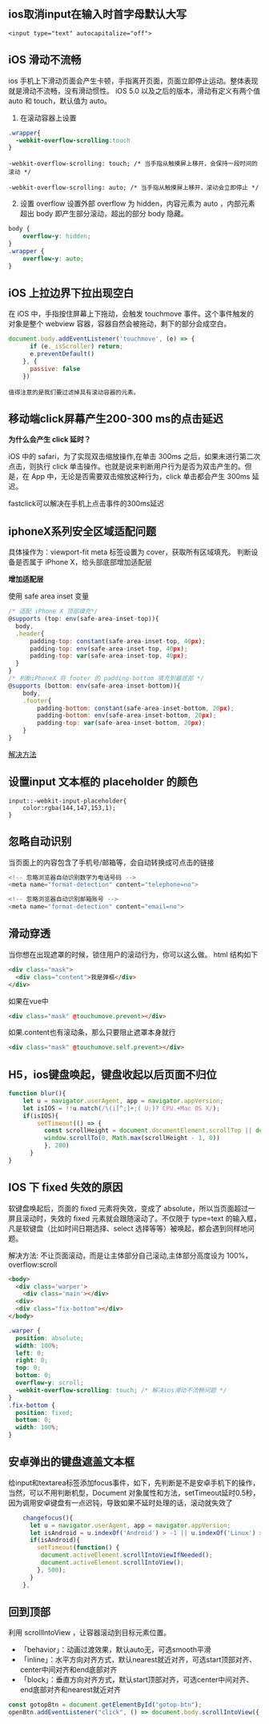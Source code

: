 <!--
 * @Author: Vimalakirti
 * @Date: 2020-07-04 14:52:06
 * @LastEditTime: 2020-07-04 18:36:34
 * @Description: 
 * @FilePath: \vuepress-blog\docs\blog\Other-Library\skill\移动端常见兼容问题.md
--> 
## ios取消input在输入时首字母默认大写
```
<input type="text" autocapitalize="off">
```

## iOS 滑动不流畅
ios 手机上下滑动页面会产生卡顿，手指离开页面，页面立即停止运动。整体表现就是滑动不流畅，没有滑动惯性。 iOS 5.0 以及之后的版本，滑动有定义有两个值 auto 和 touch，默认值为 auto。

1.  在滚动容器上设置
```css
.wrapper{
  -webkit-overflow-scrolling:touch
}
```
```
-webkit-overflow-scrolling: touch; /* 当手指从触摸屏上移开，会保持一段时间的滚动 */

-webkit-overflow-scrolling: auto; /* 当手指从触摸屏上移开，滚动会立即停止 */
```
2.  设置 overflow
设置外部 overflow 为 hidden，内容元素为 auto ，内部元素超出 body 即产生部分滚动，超出的部分 body 隐藏。
```css
body {
    overflow-y: hidden;
}
.wrapper {
    overflow-y: auto;
}
```

## iOS 上拉边界下拉出现空白
在 iOS 中，手指按住屏幕上下拖动，会触发 touchmove 事件。这个事件触发的对象是整个 webview 容器，容器自然会被拖动，剩下的部分会成空白。

```js
document.body.addEventListener('touchmove', (e) => {
      if (e._isScroller) return;
      e.preventDefault()
    }, {
      passive: false
    })
```
```!
值得注意的是我们要过滤掉具有滚动容器的元素。
```

## 移动端click屏幕产生200-300 ms的点击延迟
**为什么会产生 click 延时？**

iOS 中的 safari，为了实现双击缩放操作,在单击 300ms 之后，如果未进行第二次点击，则执行 click 单击操作。也就是说来判断用户行为是否为双击产生的。但是，在 App 中，无论是否需要双击缩放这种行为，click 单击都会产生 300ms 延迟。

fastclick可以解决在手机上点击事件的300ms延迟

## iphoneX系列安全区域适配问题
具体操作为：viewport-fit meta 标签设置为 cover，获取所有区域填充。 判断设备是否属于 iPhone X，给头部底部增加适配层

**增加适配层**

使用 safe area inset 变量
```js
/* 适配 iPhone X 顶部填充*/
@supports (top: env(safe-area-inset-top)){
  body,
  .header{
      padding-top: constant(safe-area-inset-top, 40px);
      padding-top: env(safe-area-inset-top, 40px);
      padding-top: var(safe-area-inset-top, 40px);
  }
}
/* 判断iPhoneX 将 footer 的 padding-bottom 填充到最底部 */
@supports (bottom: env(safe-area-inset-bottom)){
    body,
    .footer{
        padding-bottom: constant(safe-area-inset-bottom, 20px);
        padding-bottom: env(safe-area-inset-bottom, 20px);
        padding-top: var(safe-area-inset-bottom, 20px);
    }
}
```
[解决方法](https://juejin.im/post/5dfadb91e51d45584006e486#heading-33)
## 设置input 文本框的 placeholder 的颜色
```
input::-webkit-input-placeholder{
    color:rgba(144,147,153,1);
}
```
## 忽略自动识别
当页面上的内容包含了手机号/邮箱等，会自动转换成可点击的链接
```js
<!-- 忽略浏览器自动识别数字为电话号码 -->
<meta name="format-detection" content="telephone=no">

<!-- 忽略浏览器自动识别邮箱账号 -->
<meta name="format-detection" content="email=no">
```
## 滑动穿透
当你想在出现遮罩的时候，锁住用户的滚动行为，你可以这么做。
html 结构如下
```html
<div class="mask">
  <div class="content">我是弹框</div>
</div>
```

如果在vue中
```html
<div class="mask" @touchumove.prevent></div>
```
如果.content也有滚动条，那么只要阻止遮罩本身就行
```html
<div class="mask" @touchumove.self.prevent></div>
```
## H5，ios键盘唤起，键盘收起以后页面不归位
```js
function blur(){
	let u = navigator.userAgent, app = navigator.appVersion;
    let isIOS = !!u.match(/\(i[^;]+;( U;)? CPU.+Mac OS X/);
    if(isIOS){
        setTimeout(() => {
          const scrollHeight = document.documentElement.scrollTop || document.body.scrollTop || 0
          window.scrollTo(0, Math.max(scrollHeight - 1, 0))
          }, 200)
      }
}
```
## IOS 下 fixed 失效的原因
软键盘唤起后，页面的 fixed 元素将失效，变成了 absolute，所以当页面超过一屏且滚动时，失效的 fixed 元素就会跟随滚动了。不仅限于 type=text 的输入框，凡是软键盘（比如时间日期选择、select 选择等等）被唤起，都会遇到同样地问题。

解决方法: 不让页面滚动，而是让主体部分自己滚动,主体部分高度设为 100%，overflow:scroll
```html
<body>
  <div class='warper'>
    <div class='main'></div>
  <div>
  <div class="fix-bottom"></div>
</body>
```
```css
.warper {
  position: absolute;
  width: 100%;
  left: 0;
  right: 0;
  top: 0;
  bottom: 0;
  overflow-y: scroll;
  -webkit-overflow-scrolling: touch; /* 解决ios滑动不流畅问题 */
}
.fix-bottom {
  position: fixed;
  bottom: 0;
  width: 100%;
}
```


## 安卓弹出的键盘遮盖文本框
给input和textarea标签添加focus事件，如下，先判断是不是安卓手机下的操作，当然，可以不用判断机型，Document 对象属性和方法，setTimeout延时0.5秒，因为调用安卓键盘有一点迟钝，导致如果不延时处理的话，滚动就失效了
```js
    changefocus(){
      let u = navigator.userAgent, app = navigator.appVersion;
      let isAndroid = u.indexOf('Android') > -1 || u.indexOf('Linux') > -1;
      if(isAndroid){
        setTimeout(function() {
         document.activeElement.scrollIntoViewIfNeeded();
         document.activeElement.scrollIntoView();
        }, 500);       
      }
    },
```

## 回到顶部
利用 scrollIntoView ，让容器滚动到目标元素位置。
- 「behavior」：动画过渡效果，默认auto无，可选smooth平滑
- 「inline」：水平方向对齐方式，默认nearest就近对齐，可选start顶部对齐、center中间对齐和end底部对齐
- 「block」：垂直方向对齐方式，默认start顶部对齐，可选center中间对齐、end底部对齐和nearest就近对齐

```js
const gotopBtn = document.getElementById("gotop-btn");
openBtn.addEventListener("click", () => document.body.scrollIntoView({ behavior: "smooth" }));
```
